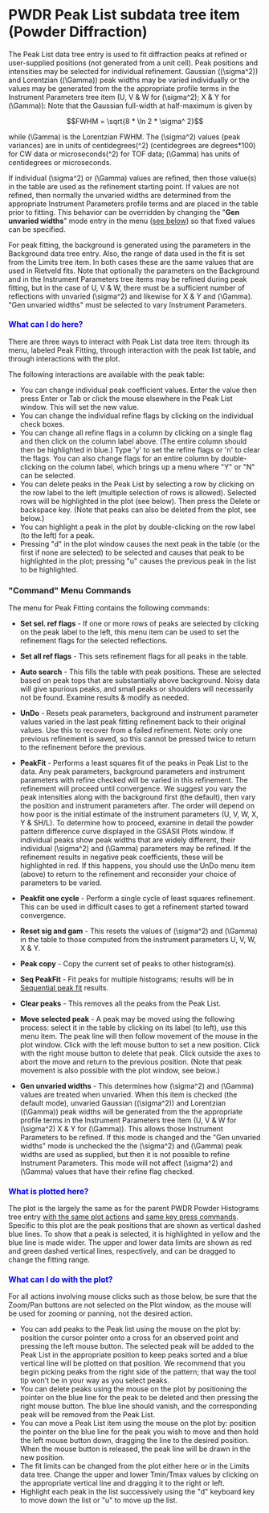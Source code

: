 <!--- Don't change the HTML version of this file; edit the .md version -->
<a name="PWDR_Peak_List"></a>
#  PWDR **Peak List** subdata tree item (Powder Diffraction)

The Peak List data tree entry is used to fit diffraction peaks at refined or user-supplied positions (not generated from a unit cell). Peak positions and intensities may be selected for individual refinement. Gaussian (\(\sigma^2\)) and Lorentzian (\(\Gamma\)) peak widths may be varied individually or the values may be generated from the the appropriate profile terms in the Instrument Parameters tree item (U, V & W for \(\sigma^2\); X & Y for \(\Gamma\)): Note that the Gaussian full-width at half-maximum is given by 

$$FWHM = \sqrt{8 * \ln 2 * \sigma^ 2}$$

while \(\Gamma\) is the Lorentzian FWHM. The \(\sigma^2\) values (peak variances) are in units of centidegrees\(^2\) (centidegrees are degrees*100) for CW data or microseconds\(^2\) for TOF data; \(\Gamma\) has units of centidegrees or microseconds. 

If individual \(\sigma^2\) or \(\Gamma\) values are refined, then those value(s) in the table are used as the refinement starting point. If values are not refined, then normally the unvaried widths are determined from the appropriate Instrument Parameters profile terms and are placed in the table prior to fitting. This behavior can be overridden by changing the "**Gen unvaried widths**" mode entry in the menu ([see below](#GenUnvariedWidths)) so that fixed values can be specified.

For peak fitting, the background is generated using the parameters in the Background data tree entry. Also, the range of data used in the fit is set from the Limits tree item. In both cases these are the same values that are used in Rietveld fits. Note that optionally the parameters on the Background and in the Instrument Parameters tree items may be refined during peak fitting, but in the case of U, V & W, there must be a sufficient number of reflections with unvaried \(\sigma^2\) and likewise for X & Y and  \(\Gamma\).  "Gen unvaried widths" must be selected to vary Instrument Parameters.
 
<H3 style="color:blue;font-size:1.1em">What can I do here?</H3>

There are three ways to interact with Peak List data tree item: through its menu, labeled Peak Fitting, through interaction with the peak list table, and through interactions with the plot.

The following interactions are available with the peak table:

* You can change individual peak coefficient values. Enter the value then press Enter or Tab or click the mouse elsewhere in the Peak List window. This will set the new value.
* You can change the individual refine flags by clicking on the individual check boxes.
* You can change all refine flags in a column by clicking on a single flag and then click on the column label above. (The entire column should then be highlighted in blue.) Type 'y' to set the refine flags or 'n' to clear the flags. You can also change flags for an entire column by double-clicking on the column label, which brings up a menu where "Y" or "N" can be selected.
* You can delete peaks in the Peak List by selecting a row by clicking on the row label to the left (multiple selection of rows is allowed). Selected rows will be highlighted in the plot (see below). Then press the Delete or backspace key. (Note that peaks can also be deleted from the plot, see below.)
* You can highlight a peak in the plot by double-clicking on the row label (to the left) for a peak.
* Pressing "d" in the plot window causes the next peak in the table (or the first if none are selected) to be selected and causes that peak to be highlighted in the plot; pressing "u" causes the previous peak in the list to be highlighted. 

### "**Command**" Menu Commands

The menu for Peak Fitting contains the following commands:

* **Set sel. ref flags** - If one or more rows of peaks are selected by clicking on the peak label to the left, this menu item can be used to set the refinement flags for the selected reflections.

* **Set all ref flags** - This sets refinement flags for all peaks in the table.

* **Auto search** - This fills the table with peak positions. These are selected based on peak tops that are substantially above background. Noisy data will give spurious peaks, and small peaks or shoulders will necessarily not be found. Examine results & modify as needed.

* **UnDo** - Resets peak parameters, background and instrument parameter values varied in the last peak fitting refinement back to their original values. Use this to recover from a failed refinement. Note: only one previous refinement is saved, so this cannot be pressed twice to return to the refinement before the previous.

* **PeakFit** - Performs a least squares fit of the peaks in Peak List to the data. Any peak parameters, background parameters and instrument parameters with refine checked will be varied in this refinement. The refinement will proceed until convergence. We suggest you vary the peak intensities along with the background first (the default), then vary the position and instrument parameters after. The order will depend on how poor is the initial estimate of the instrument parameters (U, V, W, X, Y & SH/L). To determine how to proceed, examine in detail the powder pattern difference curve displayed in the GSASII Plots window. If individual peaks show peak widths that are widely different, their individual \(\sigma^2\) and \(\Gamma\) parameters may be refined. If the refinement results in negative peak coefficients, these will be highlighted in red. If this happens, you should use the UnDo menu item (above) to return to the refinement and reconsider your choice of parameters to be varied.

* **Peakfit one cycle** - Perform a single cycle of least squares refinement. This can be used in difficult cases to get a refinement started toward convergence.

* **Reset sig and gam** - This resets the values of \(\sigma^2\) and \(\Gamma\) in the table to those computed from the instrument parameters U, V, W, X & Y.

* **Peak copy** - Copy the current set of peaks to other histogram(s).

* **Seq PeakFit** - Fit peaks for multiple histograms; results will be in [Sequential peak fit](./sequential.md) results.

* **Clear peaks** - This removes all the peaks from the Peak List.

* **Move selected peak** - A peak may be moved using the following process: select it in the table by clicking on its label (to left), use this menu item. The peak line will then follow movement of the mouse in the plot window. Click with the left mouse button to set a new position. Click with the right mouse button to delete that peak. Click outside the axes to abort the move and return to the previous position. (Note that peak movement is also possible with the plot window, see below.)
<a name="GenUnvariedWidths"></a>

* **Gen unvaried widths** - This determines how \(\sigma^2\) and \(\Gamma\) values are treated when unvaried. When this item is checked (the default mode), unvaried Gaussian (\(\sigma^2\)) and Lorentzian (\(\Gamma\)) peak widths will be generated from the the appropriate profile terms in the Instrument Parameters tree item (U, V & W for \(\sigma^2\) X & Y for \(\Gamma\)). This allows those Instrument Parameters to be refined. If this mode is changed and the "Gen unvaried widths" mode is unchecked the the \(\sigma^2\) and \(\Gamma\) peak widths are used as supplied, but then it is not possible to refine Instrument Parameters. This mode will not affect \(\sigma^2\) and \(\Gamma\) values that have their refine flag checked.

<H3 style="color:blue;font-size:1.1em">What is plotted here?</H3>

The plot is the largely the same as for the parent PWDR Powder Histograms tree entry 
[with the same plot actions](./powderparent.md#PWDR_plot_actions) and [same key press commands](./powderparent.md#PWDR_keylist). Specific to this plot are the peak positions that are shown as vertical dashed blue lines. To show that a peak is selected, it is highlighted in yellow and the blue line is made wider. The upper and lower data limits are shown as red and green dashed vertical lines, respectively, and can be dragged to change the fitting range. 

<H3 style="color:blue;font-size:1.1em">What can I do with the plot?</H3>

For all actions involving mouse clicks such as those below, be sure that the Zoom/Pan buttons are not selected on the Plot window, as the mouse will be used for zooming or panning, not the desired action.

* You can add peaks to the Peak list using the mouse on the plot by: position the cursor pointer onto a cross for an observed point and pressing the left mouse button. The selected peak will be added to the Peak List in the appropriate position to keep peaks sorted and a blue vertical line will be plotted on that position. We recommend that you begin picking peaks from the right side of the pattern; that way the tool tip won't be in your way as you select peaks.
* You can delete peaks using the mouse on the plot by positioning the pointer on the blue line for the peak to be deleted and then pressing the right mouse button. The blue line should vanish, and the corresponding peak will be removed from the Peak List.
* You can move a Peak List item using the mouse on the plot by: position the pointer on the blue line for the peak you wish to move and then hold the left mouse button down, dragging the line to the desired position. When the mouse button is released, the peak line will be drawn in the new position.
* The fit limits can be changed from the plot either here or in the Limits data tree. Change the upper and lower Tmin/Tmax values by clicking on the appropriate vertical line and dragging it to the right or left.
* Highlight each peak in the list successively using the "d" keyboard key to move down the list or "u" to move up the list. 
